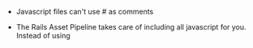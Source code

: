 * Javascript files can't use # as comments

* The Rails Asset Pipeline takes care of including all javascript for you.  Instead of using <script> tags, you should add the required javascript files to the app/assets/application.js file as a `require`.

* when you add javascript or css from external projects (downloaded from the net or wherever) you should put them in `vendor/assets/javascripts` or `vendor/assets/stylesheets` accordingly.  You can then add them to the `app/assets/application.js` or `application.css` (as appropriate) with the `require` syntax.

* you should *not* put javascript files under the app/views directory - they will not be found by rails



